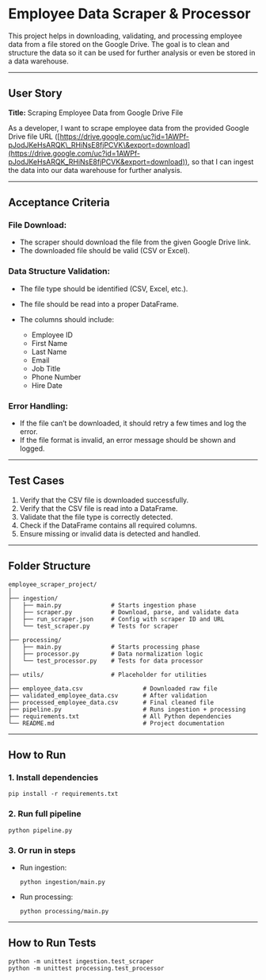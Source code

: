 # Employee Data Scraper & Processor

This project helps in downloading, validating, and processing employee data from a file stored on the Google Drive. The goal is to clean and structure the data so it can be used for further analysis or even be stored in a data warehouse.

---

## User Story

**Title:** Scraping Employee Data from Google Drive File

As a developer,
I want to scrape employee data from the provided Google Drive file URL ([https://drive.google.com/uc?id=1AWPf-pJodJKeHsARQK\_RHiNsE8fjPCVK\&export=download](https://drive.google.com/uc?id=1AWPf-pJodJKeHsARQK_RHiNsE8fjPCVK&export=download)),
so that I can ingest the data into our data warehouse for further analysis.

---

## Acceptance Criteria

### File Download:

* The scraper should download the file from the given Google Drive link.
* The downloaded file should be valid (CSV or Excel).

### Data Structure Validation:

* The file type should be identified (CSV, Excel, etc.).
* The file should be read into a proper DataFrame.
* The columns should include:

  * Employee ID
  * First Name
  * Last Name
  * Email
  * Job Title
  * Phone Number
  * Hire Date

### Error Handling:

* If the file can’t be downloaded, it should retry a few times and log the error.
* If the file format is invalid, an error message should be shown and logged.

---

## Test Cases

1. Verify that the CSV file is downloaded successfully.
2. Verify that the CSV file is read into a DataFrame.
3. Validate that the file type is correctly detected.
4. Check if the DataFrame contains all required columns.
5. Ensure missing or invalid data is detected and handled.

---

## Folder Structure

```
employee_scraper_project/
│
├── ingestion/
│   ├── main.py              # Starts ingestion phase
│   ├── scraper.py           # Download, parse, and validate data
│   ├── run_scraper.json     # Config with scraper ID and URL
│   └── test_scraper.py      # Tests for scraper
│
├── processing/
│   ├── main.py              # Starts processing phase
│   ├── processor.py         # Data normalization logic
│   └── test_processor.py    # Tests for data processor
│
├── utils/                   # Placeholder for utilities
│
├── employee_data.csv                 # Downloaded raw file
├── validated_employee_data.csv       # After validation
├── processed_employee_data.csv       # Final cleaned file
├── pipeline.py                       # Runs ingestion + processing
├── requirements.txt                  # All Python dependencies
└── README.md                         # Project documentation
```

---

## How to Run

### 1. Install dependencies

```
pip install -r requirements.txt
```

### 2. Run full pipeline

```
python pipeline.py
```

### 3. Or run in steps

* Run ingestion:

  ```
  python ingestion/main.py
  ```

* Run processing:

  ```
  python processing/main.py
  ```

---

## How to Run Tests

```
python -m unittest ingestion.test_scraper
python -m unittest processing.test_processor
```


